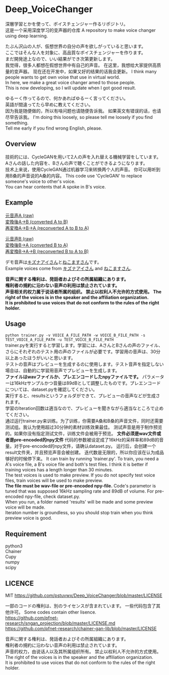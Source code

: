 # Deep_VoiceChanger  
深層学習とかを使って、ボイスチェンジャー作るリポジトリ。  
这是一个采用深度学习的变声器的仓库
A repository to make voice changer using deep learning.  

たぶん沢山の人が、仮想世界の自分の声を欲しがっていると思います。  
ここではそんな人を対象に、高品質なボイスチェンジャーを作ります。  
まだ開発途上なので、いい結果ができ次第更新します。  
我觉得，很多人都想在假想世界中有自己的声音。
在这里，我想给大家提供高质量的变声器。
现在还在开发中，如果又好的结果的话我会更新。
I think many people wants to get own voise that use in virtual world.  
In here, we make a great voice changer amed to those people.  
This is now developing, so I will update when I got good result.  

ゆるーく作ってるので、何かあればゆるーく言ってください。  
英語が間違ってたら早めに教えてください。  
因为我是随便做的，所以有啥问题也请随便告诉我。
如果英文有错误的话，也请尽早告诉我。
I'm doing this loosely, so please tell me loosely if you find something.  
Tell me early if you find wrong English, please.  

## Overview  
技術的には、CycleGANを用いて2人の声を入れ替える機械学習をしています。  
Aさんの話した内容を、Bさんの声で聴くことができるようになります。  
技术上来说，使用CycleGAN通过机器学习来转换两个人的声音。
你可以用听到用B桑的声音说的A桑的内容。
This code use 'CycleGAN' to replace someone's voice to other's voice.  
You can hear contents that A spoke in B's voice.  

## Example  
[元音声A (raw)](https://github.com/pstuvwx/Deep_VoiceChanger/blob/master/demo/a.wav)  
[変換後A→B (converted A to B)](https://github.com/pstuvwx/Deep_VoiceChanger/blob/master/demo/ab.wav)  
[再変換A→B→A (reconverted A to B to A)](https://github.com/pstuvwx/Deep_VoiceChanger/blob/master/demo/aba.wav)  

[元音声B (raw)](https://github.com/pstuvwx/Deep_VoiceChanger/blob/master/demo/b.wav)  
[変換後B→A (converted B to A)](https://github.com/pstuvwx/Deep_VoiceChanger/blob/master/demo/ba.wav)  
[再変換B→A→B (reconverted B to A to B)](https://github.com/pstuvwx/Deep_VoiceChanger/blob/master/demo/bab.wav)  

デモ音声は[キズナアイさん](https://youtu.be/CPvD2qz-rG4?&t=444)と[ねこますさん](https://youtu.be/lllCzDqlExo)です。  
Example voices come from [キズナアイさん](https://youtu.be/CPvD2qz-rG4?&t=444) and [ねこますさん](https://youtu.be/lllCzDqlExo).  

**音声に関する権利は、発話者およびその所属組織にあります。  
権利者の規約に沿わない音声の利用は禁止されています。  
声音相关的权力属于说话者所属的组织。
禁止以权利人不允许的方式使用。
The right of the voices is in the speaker and the affiliation organization.  
It is prohibited to use voices that do not conform to the rules of the right holder.**  

## Usage  
`python trainer.py -v VOICE_A_FILE_PATH -w VOICE_B_FILE_PATH -s TEST_VOICE_A_FILE_PATH -u TEST_VOICE_B_FILE_PATH`  
trainer.pyを実行すると学習します。学習には、AさんとBさんの声のファイル、さらにそれぞれのテスト用の声のファイルが必要です。学習用の音声は、30分以上あったほうがいいと思います。  
テストの音声はプレビューを生成するのに使用します。テスト音声を指定しない場合は、自動的に学習用音声でプレビューを生成します。  
**ファイルはwavファイルか、プレエンコードしたnpyファイルです。** パラメーターは16kHzサンプルかつ音量は89dBとして調整したものです。プレエンコードについては、dataset.pyを確認してください。  
実行すると、resultsというフォルダができて、プレビューの音声などが生成されます。  
学習のIteration回数は適当なので、プレビューを聞きながら適当なところで止めてください。  
通过运行trainer.py来训练。为了训练，你需要A桑和B桑的声音文件，同时还需要测试组。我认为使用超过30分钟的素材训练效果最佳。
测试声音是用于制作预览的。如果你没有指定测试文件，训练文件会被用于预览。
**文件必须是wav文件或者是pre-encoded的npy文件** 代码的参数被设定成了16kHz的采样率和89dB的音量。对于pre-encoded的npy文件，请确认dataset.py。
运行后，会创建一个result文件夹，并且预览声音会被创建。
迭代数是无限的，所以你应该在认为成品够好的时候停下来。
It can train by running 'trainer.py'. To train, you need a A's voice file, a B's voice file and both's test files. I think it is better if training voices has a length longer than 30 minutes.  
The test voices is used to make preview. If you do not specify test voice files, train voices will be used to make preview.  
**The file must be wav-file or pre-encoded npy-file.**  Code's parametor is tuned that was supposed 16kHz sampling rate and 89dB of volume. For pre-encoded npy-file, check dataset.py.  
When you run, a folder named 'results' will be made and some preview voice will be made.  
Iteraton number is groundless, so you should stop train when you think preview voice is good.  

## Requirement  
python3  
Chainer  
Cupy  
numpy  
scipy  

## LICENCE  
MIT  https://github.com/pstuvwx/Deep_VoiceChanger/blob/master/LICENSE  

一部のコードの権利は、別のライセンスが含まれています。
一些代码包含了其他许可。
Some codes contain other lisence.  
https://github.com/pfnet-research/sngan_projection/blob/master/LICENSE.md  
https://github.com/pfnet-research/chainer-gan-lib/blob/master/LICENSE  

音声に関する権利は、発話者およびその所属組織にあります。  
権利者の規約に沿わない音声の利用は禁止されています。  
声音的权力，由说话人以及其所属组织所有。
禁止以权利人不允许的方式使用。
The right of the voices is in the speaker and the affiliation organization.  
It is prohibited to use voices that do not conform to the rules of the right holder.
